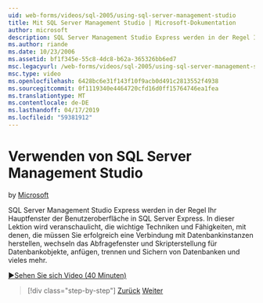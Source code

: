 ```yaml
---
uid: web-forms/videos/sql-2005/using-sql-server-management-studio
title: Mit SQL Server Management Studio | Microsoft-Dokumentation
author: microsoft
description: SQL Server Management Studio Express werden in der Regel Ihr Hauptfenster der Benutzeroberfläche in SQL Server Express. In dieser Lektion veranschaulicht die grundlegenden Techniken und Ski...
ms.author: riande
ms.date: 10/23/2006
ms.assetid: bf1f345e-55c8-4dc8-b62a-365326bb6ed7
msc.legacyurl: /web-forms/videos/sql-2005/using-sql-server-management-studio
msc.type: video
ms.openlocfilehash: 6428bc6e31f143f10f9acb0d491c2813552f4938
ms.sourcegitcommit: 0f1119340e4464720cfd16d0ff15764746ea1fea
ms.translationtype: MT
ms.contentlocale: de-DE
ms.lasthandoff: 04/17/2019
ms.locfileid: "59381912"
---
```

# <a name="using-sql-server-management-studio"></a>Verwenden von SQL Server Management Studio

by [Microsoft](https://github.com/microsoft)

SQL Server Management Studio Express werden in der Regel Ihr Hauptfenster der Benutzeroberfläche in SQL Server Express. In dieser Lektion wird veranschaulicht, die wichtige Techniken und Fähigkeiten, mit denen, die müssen Sie erfolgreich eine Verbindung mit Datenbankinstanzen herstellen, wechseln das Abfragefenster und Skripterstellung für Datenbankobjekte, anfügen, trennen und Sichern von Datenbanken und vieles mehr.

[&#9654;Sehen Sie sich Video (40 Minuten)](https://channel9.msdn.com/Blogs/ASP-NET-Site-Videos/using-sql-server-management-studio)

> [!div class="step-by-step"]
> [Zurück](connecting-your-web-application-to-sql-server-2005-express-edition.md)
> [Weiter](getting-started-with-reporting-services.md)
